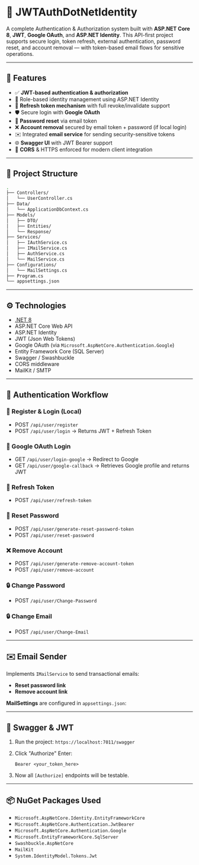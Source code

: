 
# 🔐 JWTAuthDotNetIdentity

A complete Authentication & Authorization system built with **ASP.NET Core 8**, **JWT**, **Google OAuth**, and **ASP.NET Identity**. This API-first project supports secure login, token refresh, external authentication, password reset, and account removal — with token-based email flows for sensitive operations.

---

## 🚀 Features

- ✅ **JWT-based authentication & authorization**
- 🔐 Role-based identity management using ASP.NET Identity
- 🔄 **Refresh token mechanism** with full revoke/invalidate support
- 🛡️ Secure login with **Google OAuth**
- 🔁 **Password reset** via email token
- ❌ **Account removal** secured by email token + password (if local login)
- ✉️ Integrated **email service** for sending security-sensitive tokens
- 🌐 **Swagger UI** with JWT Bearer support
- 🧪 **CORS** & HTTPS enforced for modern client integration

---

## 📂 Project Structure

```bash
.
├── Controllers/
│   └── UserController.cs
├── Data/
│   └── ApplicationDbContext.cs
├── Models/
│   ├── DTO/
│   ├── Entities/
│   └── Response/
├── Services/
│   ├── IAuthService.cs
│   ├── IMailService.cs
│   ├── AuthService.cs
│   └── MailService.cs
├── Configurations/
│   └── MailSettings.cs
├── Program.cs
└── appsettings.json
````

---

## ⚙️ Technologies

* [.NET 8](https://dotnet.microsoft.com/en-us/download/dotnet/8.0)
* ASP.NET Core Web API
* ASP.NET Identity
* JWT (Json Web Tokens)
* Google OAuth (via `Microsoft.AspNetCore.Authentication.Google`)
* Entity Framework Core (SQL Server)
* Swagger / Swashbuckle
* CORS middleware
* MailKit / SMTP

---

## 🔑 Authentication Workflow

### 🔸 Register & Login (Local)

* POST `/api/user/register`
* POST `/api/user/login` → Returns JWT + Refresh Token

### 🔸 Google OAuth Login

* GET `/api/user/login-google` → Redirect to Google
* GET `/api/user/google-callback` → Retrieves Google profile and returns JWT

### 🔄 Refresh Token

* POST `/api/user/refresh-token`

### 📨 Reset Password

* POST `/api/user/generate-reset-password-token`
* POST `/api/user/reset-password`

### ❌ Remove Account

* POST `/api/user/generate-remove-account-token`
* POST `/api/user/remove-account`

### 🔒 Change Password

* POST `/api/user/Change-Password`

### 🔒 Change Email

* POST `/api/user/Change-Email`

---

## ✉️ Email Sender

Implements `IMailService` to send transactional emails:

* **Reset password link**
* **Remove account link**

**MailSettings** are configured in `appsettings.json`:



---

## 🔐 Swagger & JWT

1. Run the project:
   `https://localhost:7011/swagger`

2. Click "Authorize"
   Enter:

   ```
   Bearer <your_token_here>
   ```

3. Now all `[Authorize]` endpoints will be testable.

---

## 📦 NuGet Packages Used

* `Microsoft.AspNetCore.Identity.EntityFrameworkCore`
* `Microsoft.AspNetCore.Authentication.JwtBearer`
* `Microsoft.AspNetCore.Authentication.Google`
* `Microsoft.EntityFrameworkCore.SqlServer`
* `Swashbuckle.AspNetCore`
* `MailKit`
* `System.IdentityModel.Tokens.Jwt`


